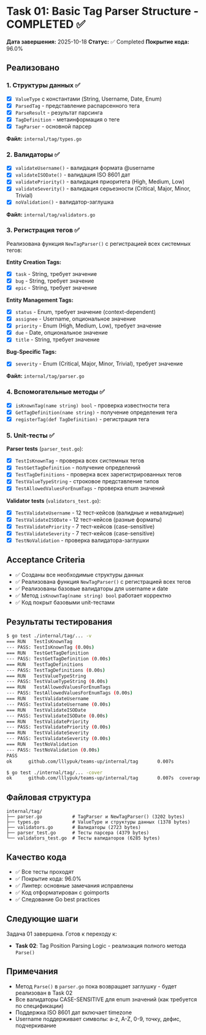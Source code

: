# Task 01: Basic Tag Parser Structure - COMPLETED ✅

**Дата завершения:** 2025-10-18
**Статус:** ✅ Completed
**Покрытие кода:** 96.0%

## Реализовано

### 1. Структуры данных ✅
- [x] `ValueType` с константами (String, Username, Date, Enum)
- [x] `ParsedTag` - представление распарсенного тега
- [x] `ParseResult` - результат парсинга
- [x] `TagDefinition` - метаинформация о теге
- [x] `TagParser` - основной парсер

**Файл:** `internal/tag/types.go`

### 2. Валидаторы ✅
- [x] `validateUsername()` - валидация формата @username
- [x] `validateISODate()` - валидация ISO 8601 дат
- [x] `validatePriority()` - валидация приоритета (High, Medium, Low)
- [x] `validateSeverity()` - валидация серьезности (Critical, Major, Minor, Trivial)
- [x] `noValidation()` - валидатор-заглушка

**Файл:** `internal/tag/validators.go`

### 3. Регистрация тегов ✅
Реализована функция `NewTagParser()` с регистрацией всех системных тегов:

**Entity Creation Tags:**
- [x] `task` - String, требует значение
- [x] `bug` - String, требует значение
- [x] `epic` - String, требует значение

**Entity Management Tags:**
- [x] `status` - Enum, требует значение (context-dependent)
- [x] `assignee` - Username, опциональное значение
- [x] `priority` - Enum (High, Medium, Low), требует значение
- [x] `due` - Date, опциональное значение
- [x] `title` - String, требует значение

**Bug-Specific Tags:**
- [x] `severity` - Enum (Critical, Major, Minor, Trivial), требует значение

**Файл:** `internal/tag/parser.go`

### 4. Вспомогательные методы ✅
- [x] `isKnownTag(name string) bool` - проверка известности тега
- [x] `GetTagDefinition(name string)` - получение определения тега
- [x] `registerTag(def TagDefinition)` - регистрация тега

### 5. Unit-тесты ✅

**Parser tests** (`parser_test.go`):
- [x] `TestIsKnownTag` - проверка всех системных тегов
- [x] `TestGetTagDefinition` - получение определений
- [x] `TestTagDefinitions` - проверка всех зарегистрированных тегов
- [x] `TestValueTypeString` - строковое представление типов
- [x] `TestAllowedValuesForEnumTags` - проверка enum значений

**Validator tests** (`validators_test.go`):
- [x] `TestValidateUsername` - 12 тест-кейсов (валидные и невалидные)
- [x] `TestValidateISODate` - 12 тест-кейсов (разные форматы)
- [x] `TestValidatePriority` - 7 тест-кейсов (case-sensitive)
- [x] `TestValidateSeverity` - 7 тест-кейсов (case-sensitive)
- [x] `TestNoValidation` - проверка валидатора-заглушки

## Acceptance Criteria

- ✅ Созданы все необходимые структуры данных
- ✅ Реализована функция `NewTagParser()` с регистрацией всех тегов
- ✅ Реализованы базовые валидаторы для username и date
- ✅ Метод `isKnownTag(name string) bool` работает корректно
- ✅ Код покрыт базовыми unit-тестами

## Результаты тестирования

```bash
$ go test ./internal/tag/... -v
=== RUN   TestIsKnownTag
--- PASS: TestIsKnownTag (0.00s)
=== RUN   TestGetTagDefinition
--- PASS: TestGetTagDefinition (0.00s)
=== RUN   TestTagDefinitions
--- PASS: TestTagDefinitions (0.00s)
=== RUN   TestValueTypeString
--- PASS: TestValueTypeString (0.00s)
=== RUN   TestAllowedValuesForEnumTags
--- PASS: TestAllowedValuesForEnumTags (0.00s)
=== RUN   TestValidateUsername
--- PASS: TestValidateUsername (0.00s)
=== RUN   TestValidateISODate
--- PASS: TestValidateISODate (0.00s)
=== RUN   TestValidatePriority
--- PASS: TestValidatePriority (0.00s)
=== RUN   TestValidateSeverity
--- PASS: TestValidateSeverity (0.00s)
=== RUN   TestNoValidation
--- PASS: TestNoValidation (0.00s)
PASS
ok      github.com/lllypuk/teams-up/internal/tag       0.007s

$ go test ./internal/tag/... -cover
ok      github.com/lllypuk/teams-up/internal/tag       0.007s  coverage: 96.0% of statements
```

## Файловая структура

```
internal/tag/
├── parser.go           # TagParser и NewTagParser() (3202 bytes)
├── types.go            # ValueType и структуры данных (1378 bytes)
├── validators.go       # Валидаторы (2723 bytes)
├── parser_test.go      # Тесты парсера (4379 bytes)
└── validators_test.go  # Тесты валидаторов (6285 bytes)
```

## Качество кода

- ✅ Все тесты проходят
- ✅ Покрытие кода: 96.0%
- ✅ Линтер: основные замечания исправлены
- ✅ Код отформатирован с goimports
- ✅ Следование Go best practices

## Следующие шаги

Задача 01 завершена. Готов к переходу к:
- **Task 02**: Tag Position Parsing Logic - реализация полного метода `Parse()`

## Примечания

- Метод `Parse()` в `parser.go` пока возвращает заглушку - будет реализован в Task 02
- Все валидаторы CASE-SENSITIVE для enum значений (как требуется по спецификации)
- Поддержка ISO 8601 дат включает timezone
- Username поддерживает символы: a-z, A-Z, 0-9, точку, дефис, подчеркивание
